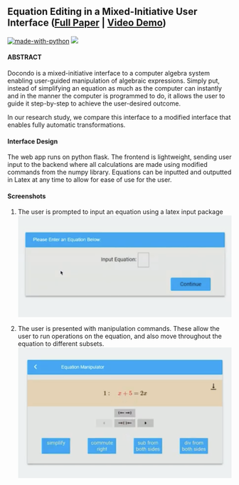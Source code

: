 ## Equation Editing in a Mixed-Initiative User Interface ([Full Paper](https://github.com/seanhugh/Docondo/blob/master/Mixed_Initiative_Interface.pdf) | [Video Demo](https://www.youtube.com/watch?v=3HN2ipgF1Rs))

[![made-with-python](https://img.shields.io/badge/Made%20with-Python-1f425f.svg)](https://www.python.org/) <a href ="https://www.fullstackpython.com/flask.html"><img src="https://github.com/pallets/flask-website/blob/master/flask_website/static/badges/flask-project-s.png" width="100px"></a>

#### ABSTRACT
Docondo is a mixed-initiative interface to a computer algebra system enabling user-guided manipulation of algebraic expressions. Simply put, instead of simplifying an equation as much as the computer can instantly and in the manner the computer is programmed to do, it allows the user to guide it step-by-step to achieve the user-desired outcome.

In our research study, we compare this interface to a modified interface that enables fully automatic transformations.

#### Interface Design

The web app runs on python flask. The frontend is lightweight, sending user input to the backend where all calculations are made using modified commands from the numpy library. Equations can be inputted and outputted in Latex at any time to allow for ease of use for the user.

#### Screenshots

1. The user is prompted to input an equation using a latex input package
![Key Result](https://raw.githubusercontent.com/seanhugh/Docondo/master/Images/Input.png)

2. The user is presented with manipulation commands. These allow the user to run operations on the equation, and also move throughout the equation to different subsets.
![Key Result](https://raw.githubusercontent.com/seanhugh/Docondo/master/Images/Manipulate.png)

